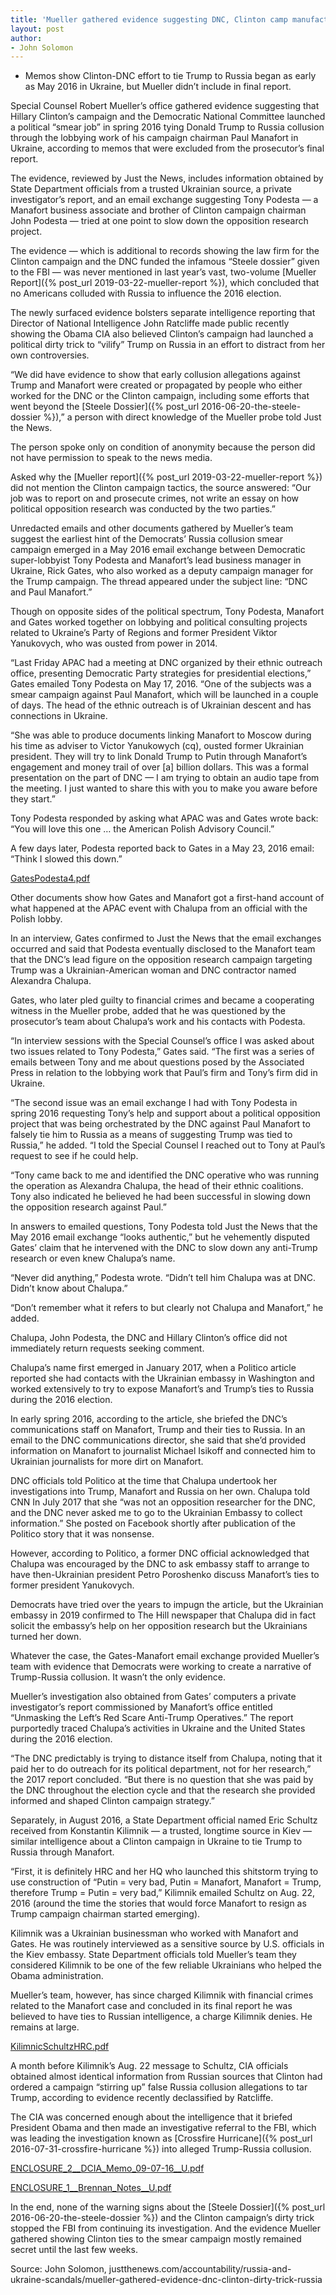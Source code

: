 ```yaml
---
title: 'Mueller gathered evidence suggesting DNC, Clinton camp manufactured Russia collusion story'
layout: post
author:
- John Solomon
---
```


- Memos show Clinton-DNC effort to tie Trump to Russia began as early as May 2016 in Ukraine, but Mueller didn’t include in final report.

Special Counsel Robert Mueller’s office gathered evidence suggesting that Hillary Clinton’s campaign and the Democratic National Committee launched a political “smear job” in spring 2016 tying Donald Trump to Russia collusion through the lobbying work of his campaign chairman Paul Manafort in Ukraine, according to memos that were excluded from the prosecutor’s final report.

The evidence, reviewed by Just the News, includes information obtained by State Department officials from a trusted Ukrainian source, a private investigator’s report, and an email exchange suggesting Tony Podesta — a Manafort business associate and brother of Clinton campaign chairman John Podesta — tried at one point to slow down the opposition research project.

The evidence — which is additional to records showing the law firm for the Clinton campaign and the DNC funded the infamous “Steele dossier” given to the FBI — was never mentioned in last year’s vast, two-volume [Mueller Report]({% post_url 2019-03-22-mueller-report %}), which concluded that no Americans colluded with Russia to influence the 2016 election.

The newly surfaced evidence bolsters separate intelligence reporting that Director of National Intelligence John Ratcliffe made public recently showing the Obama CIA also believed Clinton’s campaign had launched a political dirty trick to “vilify” Trump on Russia in an effort to distract from her own controversies.

“We did have evidence to show that early collusion allegations against Trump and Manafort were created or propagated by people who either worked for the DNC or the Clinton campaign, including some efforts that went beyond the [Steele Dossier]({% post_url 2016-06-20-the-steele-dossier %}),” a person with direct knowledge of the Mueller probe told Just the News.

The person spoke only on condition of anonymity because the person did not have permission to speak to the news media.

Asked why the [Mueller report]({% post_url 2019-03-22-mueller-report %}) did not mention the Clinton campaign tactics, the source answered: “Our job was to report on and prosecute crimes, not write an essay on how political opposition research was conducted by the two parties.”

Unredacted emails and other documents gathered by Mueller’s team suggest the earliest hint of the Democrats’ Russia collusion smear campaign emerged in a May 2016 email exchange between Democratic super-lobbyist Tony Podesta and Manafort’s lead business manager in Ukraine, Rick Gates, who also worked as a deputy campaign manager for the Trump campaign. The thread appeared under the subject line: “DNC and Paul Manafort.”

Though on opposite sides of the political spectrum, Tony Podesta, Manafort and Gates worked together on lobbying and political consulting projects related to Ukraine’s Party of Regions and former President Viktor Yanukovych, who was ousted from power in 2014.

“Last Friday APAC had a meeting at DNC organized by their ethnic outreach office, presenting Democratic Party strategies for presidential elections,” Gates emailed Tony Podesta on May 17, 2016. “One of the subjects was a smear campaign against Paul Manafort, which will be launched in a couple of days. The head of the ethnic outreach is of Ukrainian descent and has connections in Ukraine.

“She was able to produce documents linking Manafort to Moscow during his time as adviser to Victor Yanukowych (cq), ousted former Ukrainian president. They will try to link Donald Trump to Putin through Manafort’s engagement and money trail of over [a] billion dollars. This was a formal presentation on the part of DNC — I am trying to obtain an audio tape from the meeting. I just wanted to share this with you to make you aware before they start.”

Tony Podesta responded by asking what APAC was and Gates wrote back: “You will love this one … the American Polish Advisory Council.”

A few days later, Podesta reported back to Gates in a May 23, 2016 email: “Think I slowed this down.”

[GatesPodesta4.pdf](https://justthenews.com/sites/default/files/2020-10/GatesPodesta4.pdf)

Other documents show how Gates and Manafort got a first-hand account of what happened at the APAC event with Chalupa from an official with the Polish lobby.

In an interview, Gates confirmed to Just the News that the email exchanges occurred and said that Podesta eventually disclosed to the Manafort team that the DNC’s lead figure on the opposition research campaign targeting Trump was a Ukrainian-American woman and DNC contractor named Alexandra Chalupa.

Gates, who later pled guilty to financial crimes and became a cooperating witness in the Mueller probe, added that he was questioned by the prosecutor’s team about Chalupa’s work and his contacts with Podesta.

“In interview sessions with the Special Counsel’s office I was asked about two issues related to Tony Podesta,” Gates said. “The first was a series of emails between Tony and me about questions posed by the Associated Press in relation to the lobbying work that Paul’s firm and Tony’s firm did in Ukraine.

“The second issue was an email exchange I had with Tony Podesta in spring 2016 requesting Tony’s help and support about a political opposition project that was being orchestrated by the DNC against Paul Manafort to falsely tie him to Russia as a means of suggesting Trump was tied to Russia,” he added. “I told the Special Counsel I reached out to Tony at Paul’s request to see if he could help.

“Tony came back to me and identified the DNC operative who was running the operation as Alexandra Chalupa, the head of their ethnic coalitions. Tony also indicated he believed he had been successful in slowing down the opposition research against Paul.”

In answers to emailed questions, Tony Podesta told Just the News that the May 2016 email exchange “looks authentic,” but he vehemently disputed Gates’ claim that he intervened with the DNC to slow down any anti-Trump research or even knew Chalupa’s name.

“Never did anything,” Podesta wrote. “Didn’t tell him Chalupa was at DNC. Didn’t know about Chalupa.”

“Don’t remember what it refers to but clearly not Chalupa and Manafort,” he added.

Chalupa, John Podesta, the DNC and Hillary Clinton’s office did not immediately return requests seeking comment.

Chalupa’s name first emerged in January 2017, when a Politico article reported she had contacts with the Ukrainian embassy in Washington and worked extensively to try to expose Manafort’s and Trump’s ties to Russia during the 2016 election.

In early spring 2016, according to the article, she briefed the DNC’s communications staff on Manafort, Trump and their ties to Russia. In an email to the DNC communications director, she said that she’d provided information on Manafort to journalist Michael Isikoff and connected him to Ukrainian journalists for more dirt on Manafort.

DNC officials told Politico at the time that Chalupa undertook her investigations into Trump, Manafort and Russia on her own. Chalupa told CNN In July 2017 that she “was not an opposition researcher for the DNC, and the DNC never asked me to go to the Ukrainian Embassy to collect information.” She posted on Facebook shortly after publication of the Politico story that it was nonsense.

However, according to Politico, a former DNC official acknowledged that Chalupa was encouraged by the DNC to ask embassy staff to arrange to have then-Ukrainian president Petro Poroshenko discuss Manafort’s ties to former president Yanukovych.

Democrats have tried over the years to impugn the article, but the Ukrainian embassy in 2019 confirmed to The Hill newspaper that Chalupa did in fact solicit the embassy’s help on her opposition research but the Ukrainians turned her down.

Whatever the case, the Gates-Manafort email exchange provided Mueller’s team with evidence that Democrats were working to create a narrative of Trump-Russia collusion. It wasn’t the only evidence.

Mueller’s investigation also obtained from Gates’ computers a private investigator’s report commissioned by Manafort’s office entitled “Unmasking the Left’s Red Scare Anti-Trump Operatives.” The report purportedly traced Chalupa’s activities in Ukraine and the United States during the 2016 election.

“The DNC predictably is trying to distance itself from Chalupa, noting that it paid her to do outreach for its political department, not for her research,” the 2017 report concluded. “But there is no question that she was paid by the DNC throughout the election cycle and that the research she provided informed and shaped Clinton campaign strategy.”

Separately, in August 2016, a State Department official named Eric Schultz received from Konstantin Kilimnik — a trusted, longtime source in Kiev — similar intelligence about a Clinton campaign in Ukraine to tie Trump to Russia through Manafort.

“First, it is definitely HRC and her HQ who launched this shitstorm trying to use construction of “Putin = very bad, Putin = Manafort, Manafort = Trump, therefore Trump = Putin = very bad,” Kilimnik emailed Schultz on Aug. 22, 2016 (around the time the stories that would force Manafort to resign as Trump campaign chairman started emerging).

Kilimnik was a Ukrainian businessman who worked with Manafort and Gates. He was routinely interviewed as a sensitive source by U.S. officials in the Kiev embassy. State Department officials told Mueller’s team they considered Kilimnik to be one of the few reliable Ukrainians who helped the Obama administration.

Mueller’s team, however, has since charged Kilimnik with financial crimes related to the Manafort case and concluded in its final report he was believed to have ties to Russian intelligence, a charge Kilimnik denies. He remains at large.

[KilimnicSchultzHRC.pdf](https://justthenews.com/sites/default/files/2020-10/KilimnicSchultzHRC.pdf)

A month before Kilimnik’s Aug. 22 message to Schultz, CIA officials obtained almost identical information from Russian sources that Clinton had ordered a campaign “stirring up” false Russia collusion allegations to tar Trump, according to evidence recently declassified by Ratcliffe.

The CIA was concerned enough about the intelligence that it briefed President Obama and then made an investigative referral to the FBI, which was leading the investigation known as [Crossfire Hurricane]({% post_url 2016-07-31-crossfire-hurricane %}) into alleged Trump-Russia collusion.

[ENCLOSURE\_2\_\_DCIA\_Memo\_09-07-16\_\_U.pdf](https://justthenews.com/sites/default/files/2020-10/ENCLOSURE_2__DCIA_Memo_09-07-16__U.pdf)

[ENCLOSURE\_1\_\_Brennan\_Notes\_\_U.pdf](https://justthenews.com/sites/default/files/2020-10/ENCLOSURE_1__Brennan_Notes__U.pdf)

In the end, none of the warning signs about the [Steele Dossier]({% post_url 2016-06-20-the-steele-dossier %}) and the Clinton campaign’s dirty trick stopped the FBI from continuing its investigation. And the evidence Mueller gathered showing Clinton ties to the smear campaign mostly remained secret until the last few weeks.

Source: John Solomon, justthenews.com/accountability/russia-and-ukraine-scandals/mueller-gathered-evidence-dnc-clinton-dirty-trick-russia
